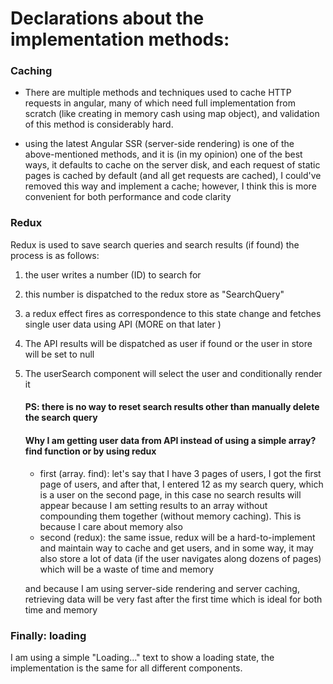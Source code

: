 # Declarations about the implementation methods:

### Caching

- There are multiple methods and techniques used to cache HTTP requests in angular, many of which need
  full implementation from scratch (like creating in memory cash using map object), and validation of this method is considerably hard.

- using the latest Angular SSR (server-side rendering) is one of the above-mentioned methods, and it is (in my opinion) one of the best ways, it defaults to cache on the server disk, and each request of static pages is cached by default (and all get requests are cached), I could've removed this way and implement a cache; however, I think this is more convenient for both performance and code clarity

### Redux

Redux is used to save search queries and search results (if found)
the process is as follows:

1. the user writes a number (ID) to search for
2. this number is dispatched to the redux store as "SearchQuery"
3. a redux effect fires as correspondence to this state change and fetches single user data using API
   (MORE on that later )
4. The API results will be dispatched as user if found or the user in store will be set to null
5. The userSearch component will select the user and conditionally render it

   #### PS: there is no way to reset search results other than manually delete the search query

   #### Why I am getting user data from API instead of using a simple array? find function or by using redux

   - first (array. find): let's say that I have 3 pages of users, I got the first page of users, and after that, I entered 12 as my search query, which is a user on the second page, in this case no search results will appear because I am setting results to an array without compounding them together (without memory caching). This is because I care about memory also
   - second (redux): the same issue, redux will be a hard-to-implement and maintain way to cache and get users, and in some way, it may also store a lot of data (if the user navigates along dozens of pages) which will be a waste of time and memory

   and because I am using server-side rendering and server caching, retrieving data will be very fast after the first time which is ideal for both time and memory

### Finally: loading

I am using a simple "Loading..." text to show a loading state, the implementation is the same for all different components.
